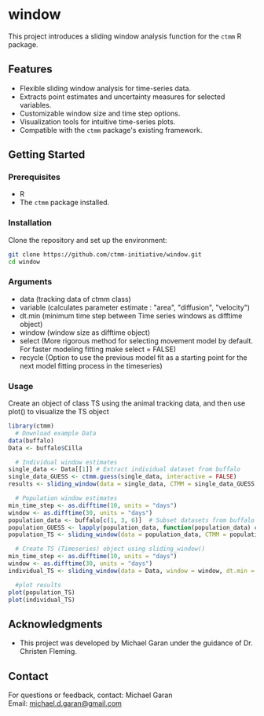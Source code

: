 # window
This project introduces a sliding window analysis function for the `ctmm` R package.

## Features
- Flexible sliding window analysis for time-series data.
- Extracts point estimates and uncertainty measures for selected variables.
- Customizable window size and time step options.
- Visualization tools for intuitive time-series plots.
- Compatible with the `ctmm` package's existing framework.

## Getting Started

### Prerequisites
- R
- The `ctmm` package installed.

### Installation
Clone the repository and set up the environment:
```bash
git clone https://github.com/ctmm-initiative/window.git
cd window
```
### Arguments
- data (tracking data of ctmm class)
- variable (calculates parameter estimate : "area", "diffusion", "velocity")
- dt.min (minimum time step between Time series windows as difftime object)
- window (window size as difftime object)
- select (More rigorous method for selecting movement model by default. For faster modeling fitting make select = FALSE)
- recycle (Option to use the previous model fit as a starting point for the next model fitting process in the timeseries)

### Usage
Create an object of class TS using the animal tracking data, and then use plot() to visualize the TS object
```r
library(ctmm)
  # Download example Data
data(buffalo)
Data <- buffalo$Cilla

  # Individual window estimates
single_data <- Data[[1]] # Extract individual dataset from buffalo
single_data_GUESS <- ctmm.guess(single_data, interactive = FALSE)
results <- sliding_window(data = single_data, CTMM = single_data_GUESS, window = window, dt.min = min_time_step, recycle = TRUE)

  # Population window estimates
min_time_step <- as.difftime(10, units = "days")
window <- as.difftime(30, units = "days")
population_data <- buffalo[c(1, 3, 6)]  # Subset datasets from buffalo
population_GUESS <- lapply(population_data, function(population_data) ctmm.guess(population_data, interactive = FALSE))
population_TS <- sliding_window(data = population_data, CTMM = population_GUESS, window = window, dt.min = min_time_step, recycle = TRUE)

  # Create TS (Timeseries) object using sliding_window()
min_time_step <- as.difftime(10, units = "days")
window <- as.difftime(30, units = "days")
individual_TS <- sliding_window(data = Data, window = window, dt.min = min_time_step, recycle = TRUE)

  #plot results
plot(population_TS)
plot(individual_TS)
```
## Acknowledgments
- This project was developed by Michael Garan under the guidance of Dr. Christen Fleming.

## Contact
For questions or feedback, contact:
Michael Garan  
Email: michael.d.garan@gmail.com
